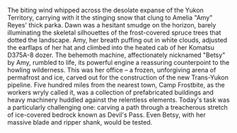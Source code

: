 The biting wind whipped across the desolate expanse of the Yukon Territory, carrying with it the stinging snow that clung to Amelia "Amy" Reyes' thick parka.  Dawn was a hesitant smudge on the horizon, barely illuminating the skeletal silhouettes of the frost-covered spruce trees that dotted the landscape.  Amy, her breath puffing out in white clouds, adjusted the earflaps of her hat and climbed into the heated cab of her Komatsu D375A-8 dozer. The behemoth machine, affectionately nicknamed "Betsy" by Amy, rumbled to life, its powerful engine a reassuring counterpoint to the howling wilderness. This was her office – a frozen, unforgiving arena of permafrost and ice, carved out for the construction of the new Trans-Yukon pipeline. Five hundred miles from the nearest town, Camp Frostbite, as the workers wryly called it, was a collection of prefabricated buildings and heavy machinery huddled against the relentless elements.  Today's task was a particularly challenging one: carving a path through a treacherous stretch of ice-covered bedrock known as Devil's Pass.  Even Betsy, with her massive blade and ripper shank, would be tested.
